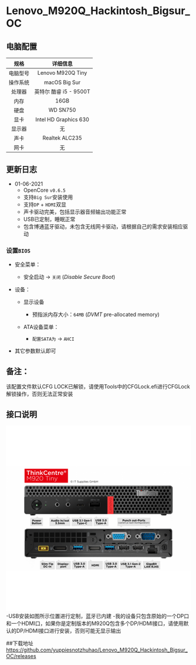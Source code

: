 # Lenovo_M920Q_Hackintosh_Bigsur_OC

## 电脑配置

|   规格   |                           详细信息                           |
| :------: | :----------------------------------------------------------: |
| 电脑型号 |                      Lenovo M920Q Tiny                       |
| 操作系统 |                        macOS Big Sur                         |
|  处理器  |                    英特尔 酷睿 i5 - 9500T                     |
|   内存   |                             16GB                             |
|   硬盘   |                           WD SN750                           |
|   显卡   |                    Intel HD Graphics 630                     |
|  显示器  |                              无                              |
|   声卡   |                        Realtek ALC235                        |
|   网卡   |                              无                              |

## 更新日志


- 01-06-2021
  - OpenCore `v0.6.5`
  - 支持`Big Sur`安装使用
  - 支持`DP` + `HDMI`双显
  - 声卡驱动完美，包括显示器音频输出功能正常
  - USB已定制，睡眠正常
  - 包含博通蓝牙驱动，未包含无线网卡驱动，请根据自己的需求安装相应驱动

### 设置`BIOS`

- 安全菜单：
  
  - 安全启动 -> `关闭`  (*Disable Secure Boot*)
  
- 设备：
  - 显示设备
    - 预指派内存大小：`64MB` (*DVMT* pre-allocated memory)
  
  - ATA设备菜单：
    - `配置SATA为` -> `AHCI`
  
- 其它参数默认即可

## 备注：

该配置文件默认CFG LOCK已解锁，请使用Tools中的CFGLock.efi进行CFGLock解锁操作，否则无法正常安装
## 接口说明

![M920Q接口说明](./M920Q接口说明.png)
-USB安装如图所示位置进行定制，蓝牙已内建
-我的设备只包含原始的一个DP口和一个HDMI口，如果你是定制版本的M920Q包含多个DP/HDMI接口，请使用默认的DP/HDMI接口进行安装，否则可能无显示输出

##下载地址
https://github.com/yuppiesnotzhuhao/Lenovo_M920Q_Hackintosh_Bigsur_OC/releases
